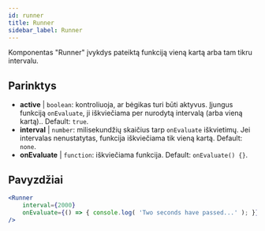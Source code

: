 ```yaml
---
id: runner 
title: Runner
sidebar_label: Runner
---
```


Komponentas "Runner" įvykdys pateiktą funkciją vieną kartą arba tam tikru intervalu.

## Parinktys

* __active__ | `boolean`: kontroliuoja, ar bėgikas turi būti aktyvus. Įjungus funkciją `onEvaluate`, ji iškviečiama per nurodytą intervalą (arba vieną kartą).. Default: `true`.
* __interval__ | `number`: milisekundžių skaičius tarp `onEvaluate` iškvietimų. Jei intervalas nenustatytas, funkcija iškviečiama tik vieną kartą. Default: `none`.
* __onEvaluate__ | `function`: iškviečiama funkcija. Default: `onEvaluate() {}`.


## Pavyzdžiai

```jsx live
<Runner
    interval={2000}
    onEvaluate={() => { console.log( 'Two seconds have passed...' ); }}
/>
```



